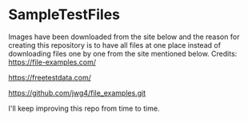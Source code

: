 # SampleTestFiles

Images have been downloaded from the site below and the reason for creating this repository is to have all files at one place instead of downloading files one by one from the site mentioned below.
Credits: 
https://file-examples.com/

https://freetestdata.com/

https://github.com/jwg4/file_examples.git


I'll keep improving this repo from time to time.
